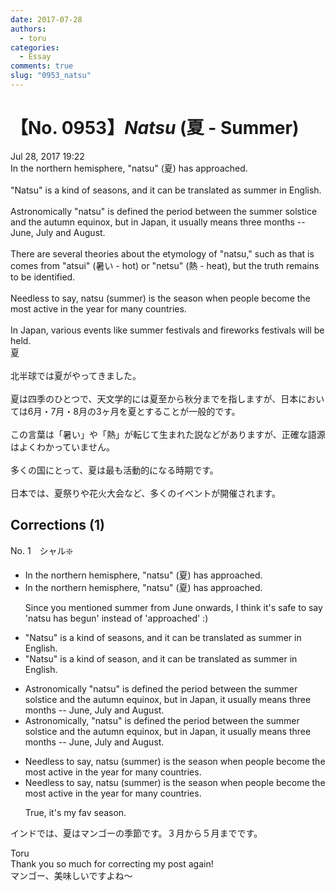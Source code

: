 ```yaml
---
date: 2017-07-28
authors:
  - toru
categories:
  - Essay
comments: true
slug: "0953_natsu"
---
```


# 【No. 0953】<strong><em>Natsu</strong></em> (夏 - Summer)
<div class="date">Jul 28, 2017 19:22</div>
<div id="post"><div id="body_show_ori">
In the northern hemisphere, "natsu" (夏) has approached.<br/><br/>"Natsu" is a kind of seasons, and it can be translated as summer in English.<br/><br/>Astronomically "natsu" is defined the period between the summer solstice and the autumn equinox, but in Japan, it usually means three months -- June, July and August.<br/><br/>There are several theories about the etymology of "natsu," such as that is comes from "atsui" (暑い - hot) or "netsu" (熱 - heat), but the truth remains to be identified.<br/><br/>Needless to say, natsu (summer) is the season when people become the most active in the year for many countries.<br/><br/>In Japan, various events like summer festivals and fireworks festivals will be held.
</div></div>

<!-- more -->

<div id="post_ja"><div id="body_show_mo">
夏<br/><br/>北半球では夏がやってきました。<br/><br/>夏は四季のひとつで、天文学的には夏至から秋分までを指しますが、日本においては6月・7月・8月の3ヶ月を夏とすることが一般的です。<br/><br/>この言葉は「暑い」や「熱」が転じて生まれた説などがありますが、正確な語源はよくわかっていません。<br/><br/>多くの国にとって、夏は最も活動的になる時期です。<br/><br/>日本では、夏祭りや花火大会など、多くのイベントが開催されます。
</div></div>

## Corrections (1)
<div id="block"><div class="first_name"> No. 1　<span class="just_name">シャル❇️</span></div><div id="block2">
<ul class="correction_field">
<li class="incorrect">In the northern hemisphere, "natsu" (夏) has approached.</li>
<li class="corrected correct">
In the northern hemisphere, "natsu" (夏) has approached.
<p class="correction_comment">Since you mentioned summer from June onwards, I think it's safe to say 'natsu has begun' instead of 'approached' :)</p>
</li>
</ul>
<ul class="correction_field">
<li class="incorrect">"Natsu" is a kind of seasons, and it can be translated as summer in English.</li>
<li class="corrected correct">
"Natsu" is a kind of season, and it can be translated as summer in English.
</li>
</ul>
<ul class="correction_field">
<li class="incorrect">Astronomically "natsu" is defined the period between the summer solstice and the autumn equinox, but in Japan, it usually means three months -- June, July and August.</li>
<li class="corrected correct">
Astronomically, "natsu" is defined the period between the summer solstice and the autumn equinox, but in Japan, it usually means three months -- June, July and August.
</li>
</ul>
<ul class="correction_field">
<li class="incorrect">Needless to say, natsu (summer) is the season when people become the most active in the year for many countries.</li>
<li class="corrected correct">
Needless to say, natsu (summer) is the season when people become the most active in the year for many countries.
<p class="correction_comment">True, it's my fav season.</p>
</li>
</ul>
<p class="comment_small">
 インドでは、夏はマンゴーの季節です。３月から５月までです。
</p>

</div><div class="name"><span class="just_name">Toru</span><br>
Thank you so much for correcting my post again!<br/>マンゴー、美味しいですよね～
</div>
</div>
